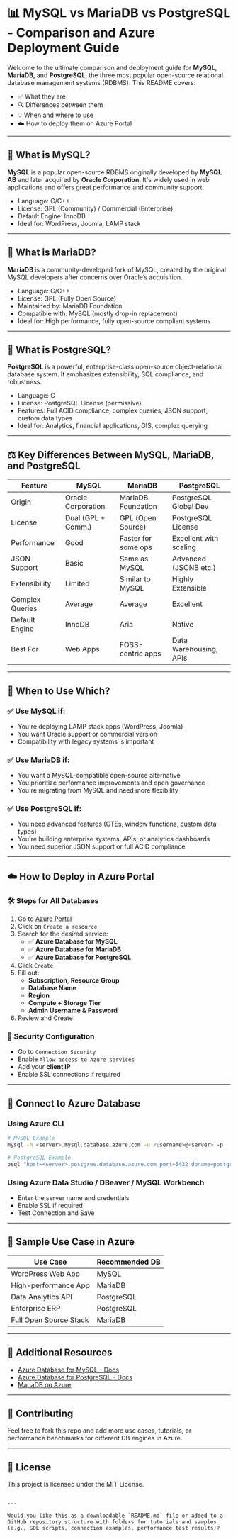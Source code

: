 # 📊 MySQL vs MariaDB vs PostgreSQL - Comparison and Azure Deployment Guide

Welcome to the ultimate comparison and deployment guide for **MySQL**, **MariaDB**, and **PostgreSQL**, the three most popular open-source relational database management systems (RDBMS). This README covers:

- ✅ What they are
- 🔍 Differences between them
- 💡 When and where to use
- ☁️ How to deploy them on Azure Portal

---

## 📌 What is MySQL?

**MySQL** is a popular open-source RDBMS originally developed by **MySQL AB** and later acquired by **Oracle Corporation**. It's widely used in web applications and offers great performance and community support.

- Language: C/C++
- License: GPL (Community) / Commercial (Enterprise)
- Default Engine: InnoDB
- Ideal for: WordPress, Joomla, LAMP stack

---

## 📌 What is MariaDB?

**MariaDB** is a community-developed fork of MySQL, created by the original MySQL developers after concerns over Oracle’s acquisition.

- Language: C/C++
- License: GPL (Fully Open Source)
- Maintained by: MariaDB Foundation
- Compatible with: MySQL (mostly drop-in replacement)
- Ideal for: High performance, fully open-source compliant systems

---

## 📌 What is PostgreSQL?

**PostgreSQL** is a powerful, enterprise-class open-source object-relational database system. It emphasizes extensibility, SQL compliance, and robustness.

- Language: C
- License: PostgreSQL License (permissive)
- Features: Full ACID compliance, complex queries, JSON support, custom data types
- Ideal for: Analytics, financial applications, GIS, complex querying

---

## ⚖️ Key Differences Between MySQL, MariaDB, and PostgreSQL

| Feature                    | MySQL               | MariaDB             | PostgreSQL            |
|---------------------------|---------------------|----------------------|------------------------|
| Origin                    | Oracle Corporation  | MariaDB Foundation   | PostgreSQL Global Dev |
| License                   | Dual (GPL + Comm.)  | GPL (Open Source)    | PostgreSQL License     |
| Performance               | Good                | Faster for some ops  | Excellent with scaling |
| JSON Support              | Basic               | Same as MySQL        | Advanced (JSONB etc.)  |
| Extensibility             | Limited             | Similar to MySQL     | Highly Extensible      |
| Complex Queries           | Average             | Average              | Excellent              |
| Default Engine            | InnoDB              | Aria                 | Native                 |
| Best For                  | Web Apps            | FOSS-centric apps    | Data Warehousing, APIs |

---

## 💼 When to Use Which?

### ✅ Use **MySQL** if:
- You're deploying LAMP stack apps (WordPress, Joomla)
- You want Oracle support or commercial version
- Compatibility with legacy systems is important

### ✅ Use **MariaDB** if:
- You want a MySQL-compatible open-source alternative
- You prioritize performance improvements and open governance
- You're migrating from MySQL and need more flexibility

### ✅ Use **PostgreSQL** if:
- You need advanced features (CTEs, window functions, custom data types)
- You're building enterprise systems, APIs, or analytics dashboards
- You need superior JSON support or full ACID compliance

---

## ☁️ How to Deploy in Azure Portal

### 🛠️ Steps for All Databases

1. Go to [Azure Portal](https://portal.azure.com)
2. Click on `Create a resource`
3. Search for the desired service:
   - ✅ **Azure Database for MySQL**
   - ✅ **Azure Database for MariaDB**
   - ✅ **Azure Database for PostgreSQL**
4. Click `Create`
5. Fill out:
   - **Subscription**, **Resource Group**
   - **Database Name**
   - **Region**
   - **Compute + Storage Tier**
   - **Admin Username & Password**
6. Review and Create

### 🔐 Security Configuration

- Go to `Connection Security`
- Enable `Allow access to Azure services`
- Add your **client IP**
- Enable SSL connections if required

---

## 🧪 Connect to Azure Database

### Using Azure CLI

```bash
# MySQL Example
mysql -h <server>.mysql.database.azure.com -u <username>@<server> -p

# PostgreSQL Example
psql "host=<server>.postgres.database.azure.com port=5432 dbname=postgres user=<username>@<server> password=<password> sslmode=require"
````

### Using Azure Data Studio / DBeaver / MySQL Workbench

* Enter the server name and credentials
* Enable SSL if required
* Test Connection and Save

---

## 🚀 Sample Use Case in Azure

| Use Case               | Recommended DB |
| ---------------------- | -------------- |
| WordPress Web App      | MySQL          |
| High-performance App   | MariaDB        |
| Data Analytics API     | PostgreSQL     |
| Enterprise ERP         | PostgreSQL     |
| Full Open Source Stack | MariaDB        |

---

## 📎 Additional Resources

* [Azure Database for MySQL - Docs](https://learn.microsoft.com/en-us/azure/mysql/)
* [Azure Database for PostgreSQL - Docs](https://learn.microsoft.com/en-us/azure/postgresql/)
* [MariaDB on Azure](https://learn.microsoft.com/en-us/azure/mariadb/)

---

## 🙌 Contributing

Feel free to fork this repo and add more use cases, tutorials, or performance benchmarks for different DB engines in Azure.

---

## 📄 License

This project is licensed under the MIT License.

```

---

Would you like this as a downloadable `README.md` file or added to a GitHub repository structure with folders for tutorials and samples (e.g., SQL scripts, connection examples, performance test results)?
```
